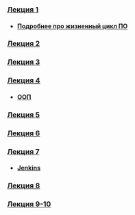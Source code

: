 <h3><a href="javascript:void(0)">Лекция 1</a><br/></h3>

<ul>
<li><h4><a href="http://ru.wikipedia.org/wiki/Devcycle" target="_blank">Подробнее про жизненный цикл ПО</a></h4></li>
</ul>

<h3><a href="https://www.dropbox.com/s/lbx0pm6uoha9sf2/java_01.pdf" target="_blank">Лекция 2</a><br/><h3>

<h3><a href="https://www.dropbox.com/s/892xz1qlarz3zcr/java_02.pdf" target="_blank">Лекция 3</a><br/></h3>

<h3><a href="https://www.dropbox.com/s/ahmqcda6fsrf5ah/java_3.pdf" target="_blank">Лекция 4</a><br/></h3>

<ul>
<li><h4><a href="http://www.smartyit.ru/java/53" target="_blank">ООП</a></h4></li>
</ul>

<h3><a href="https://www.dropbox.com/s/zymb3wty0kjaq1h/java_4.pdf" target="_blank">Лекция 5</a><br/></h3>

<h3><a href="https://www.dropbox.com/s/0uag061ybxckqfz/software_1.pdf" target="_blank">Лекция 6</a><br/></h3>

<h3><a href="javascript:void(0)" target="_blank">Лекция 7</a><br/></h3>
<ul>
<li><h4><a href="http://jeeconf.com/archive/jeeconf-2012/materials/jenkins/" target="_blank">Jenkins</a></h4></li>
</ul>

<h3><a href="https://www.dropbox.com/s/e8mvrcgaza7o0re/java_5.pdf" target="_blank">Лекция 8</a><br/></h3>

<h3><a href="https://www.dropbox.com/s/rbuuvb0mim2l5vz/java6_7.pdf" target="_blank">Лекция 9-10</a><br/></h3>










